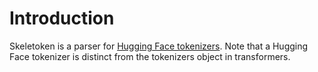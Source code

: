 # Introduction

Skeletoken is a parser for [Hugging Face tokenizers](https://github.com/huggingface/tokenizers). Note that a Hugging Face tokenizer is distinct from the tokenizers object in transformers.
